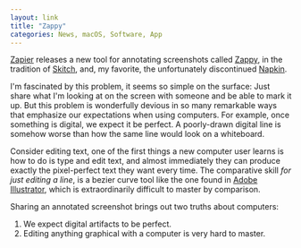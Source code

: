 ```yaml
---
layout: link
title: "Zappy"
categories: News, macOS, Software, App
---
```


[Zapier](https://zapier.com/home) releases a new tool for annotating screenshots called [Zappy](https://zapier.com/zappy), in the tradition of [Skitch](https://evernote.com/products/skitch), and, my favorite, the unfortunately discontinued [Napkin](http://aged-and-distilled.com/).

I'm fascinated by this problem, it seems so simple on the surface: Just share what I'm looking at on the screen with someone and be able to mark it up. But this problem is wonderfully devious in so many remarkable ways that emphasize our expectations when using computers. For example, once something is digital, we expect it be perfect. A poorly-drawn digital line is somehow worse than how the same line would look on a whiteboard.

Consider editing text, one of the first things a new computer user learns is how to do is type and edit text, and almost immediately they can produce exactly the pixel-perfect text they want every time. The comparative skill *for just editing a line*, is a bezier curve tool like the one found in [Adobe Illustrator](https://helpx.adobe.com/in/illustrator/how-to/use-pen-tool.html), which is extraordinarily difficult to master by comparison.

Sharing an annotated screenshot brings out two truths about computers:

1. We expect digital artifacts to be perfect.
2. Editing anything graphical with a computer is very hard to master.

